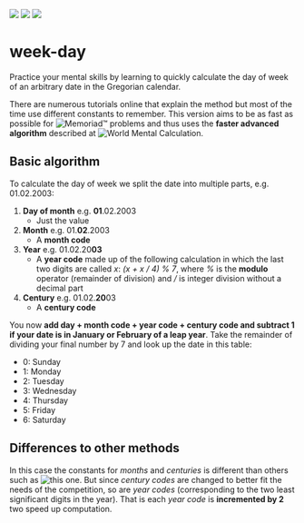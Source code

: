 ![](https://img.shields.io/appveyor/ci/macht13/week-day)
![](https://img.shields.io/travis/macht13/week-day)
![](https://img.shields.io/maintenance/yes/2019)

# week-day
Practice your mental skills by learning to quickly calculate the day of week of an arbitrary date in the Gregorian calendar.

There are numerous tutorials online that explain the method but most of the time use different constants to remember. This version aims to be as fast as possible for ![Memoriad™](http://www.memoriad.com) problems and thus uses the **faster advanced algorithm** described at ![World Mental Calculation](https://worldmentalcalculation.com/how-to-calculate-calendar-dates/).

## Basic algorithm
To calculate the day of week we split the date into multiple parts, e.g. 01.02.2003:

1. **Day of month** e.g. **01**.02.2003
    - Just the value
2. **Month** e.g. 01.**02**.2003
    - A **month code**
3. **Year** e.g. 01.02.20**03**
    - A **year code** made up of the following calculation in which the last two digits are called *x*: *(x + x / 4) % 7*, where *%* is the **modulo** operator (remainder of division) and */* is integer division without a decimal part
4. **Century** e.g. 01.02.**20**03
    - A **century code**

You now **add day + month code + year code + century code and subtract 1 if your date is in January or February of a leap year**. Take the remainder of dividing your final number by 7 and look up the date in this table:

- 0: Sunday
- 1: Monday
- 2: Tuesday
- 3: Wednesday
- 4: Thursday
- 5: Friday
- 6: Saturday

## Differences to other methods
  In this case the constants for *months* and *centuries* is different than others such as ![this one](https://plus.maths.org/content/what-day-week-were-you-born). But since *century codes* are changed to better fit the needs of the competition, so are *year codes* (corresponding to the two least significant digits in the year). That is each *year code* is **incremented by 2** two speed up computation.
